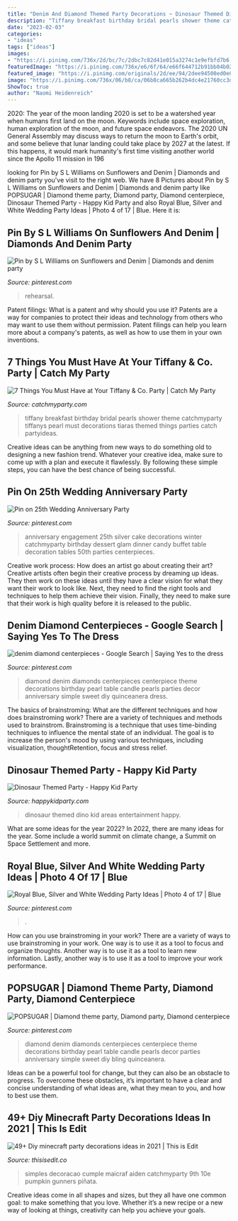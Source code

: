 ```yaml
---
title: "Denim And Diamond Themed Party Decorations ~ Dinosaur Themed Dino Kid Areas Entertainment Happy"
description: "Tiffany breakfast birthday bridal pearls shower theme catchmyparty tiffanys pearl must decorations tiaras themed things parties catch partyideas"
date: "2023-02-03"
categories:
- "ideas"
tags: ["ideas"]
images:
- "https://i.pinimg.com/736x/2d/bc/7c/2dbc7c82d41e015a3274c1e9efbfd7b6.jpg"
featuredImage: "https://i.pinimg.com/736x/e6/6f/64/e66f644712b91bb04b02c802f24c48e9.jpg"
featured_image: "https://i.pinimg.com/originals/2d/ee/94/2dee94500ed0e094437034dea0bea1f8.jpg"
image: "https://i.pinimg.com/736x/06/b8/ca/06b8ca665b262b4dc4e21760cc3ddb9d--diamond-decorations-diamond-centerpieces.jpg"
ShowToc: true
author: "Naomi Heidenreich"
---
```



2020: The year of the moon landing
2020 is set to be a watershed year when humans first land on the moon. Keywords include space exploration, human exploration of the moon, and future space endeavors. The 2020 UN General Assembly may discuss ways to return the moon to Earth's orbit, and some believe that lunar landing could take place by 2027 at the latest. If this happens, it would mark humanity's first time visiting another world since the Apollo 11 mission in 196
	

		
looking for Pin by S L Williams on Sunflowers and Denim | Diamonds and denim party you've visit to the right web. We have 8 Pictures about Pin by S L Williams on Sunflowers and Denim | Diamonds and denim party like POPSUGAR | Diamond theme party, Diamond party, Diamond centerpiece, Dinosaur Themed Party - Happy Kid Party and also Royal Blue, Silver and White Wedding Party Ideas | Photo 4 of 17 | Blue. Here it is:
		
    
## Pin By S L Williams On Sunflowers And Denim | Diamonds And Denim Party

<img loading=lazy src="https://i.pinimg.com/originals/8d/a6/e9/8da6e9859c61f12a23aeee071f024c36.jpg" onerror="this.onerror=null;this.src='https://tse4.mm.bing.net/th?id=OIP.DGR-NDz8BSf5Tr2ocqqEJwHaNK&amp;pid=15.1';" alt="Pin by S L Williams on Sunflowers and Denim | Diamonds and denim party">

_Source: pinterest.com_

>rehearsal. 

	

Patent filings: What is a patent and why should you use it?
Patents are a way for companies to protect their ideas and technology from others who may want to use them without permission. Patent filings can help you learn more about a company's patents, as well as how to use them in your own inventions.

    
## 7 Things You Must Have At Your Tiffany &amp; Co. Party | Catch My Party

<img loading=lazy src="https://photos-cdn.catchmyparty.com/BL/2014/02/image__63_-580x870.jpg" onerror="this.onerror=null;this.src='https://tse4.mm.bing.net/th?id=OIP.l4ia9kHYnDoxkGJrf0CAjAHaLH&amp;pid=15.1';" alt="7 Things You Must Have at Your Tiffany &amp; Co. Party | Catch My Party">

_Source: catchmyparty.com_

>tiffany breakfast birthday bridal pearls shower theme catchmyparty tiffanys pearl must decorations tiaras themed things parties catch partyideas. 

	

Creative ideas can be anything from new ways to do something old to designing a new fashion trend. Whatever your creative idea, make sure to come up with a plan and execute it flawlessly. By following these simple steps, you can have the best chance of being successful.

    
## Pin On 25th Wedding Anniversary Party

<img loading=lazy src="https://i.pinimg.com/originals/2d/ee/94/2dee94500ed0e094437034dea0bea1f8.jpg" onerror="this.onerror=null;this.src='https://tse4.mm.bing.net/th?id=OIP.AkXK2mj-EpdBG7wWeKRaYwHaLi&amp;pid=15.1';" alt="Pin on 25th Wedding Anniversary Party">

_Source: pinterest.com_

>anniversary engagement 25th silver cake decorations winter catchmyparty birthday dessert glam dinner candy buffet table decoration tables 50th parties centerpieces. 

	

Creative work process: How does an artist go about creating their art?
Creative artists often begin their creative process by dreaming up ideas. They then work on these ideas until they have a clear vision for what they want their work to look like. Next, they need to find the right tools and techniques to help them achieve their vision. Finally, they need to make sure that their work is high quality before it is released to the public.

    
## Denim Diamond Centerpieces - Google Search | Saying Yes To The Dress

<img loading=lazy src="https://s-media-cache-ak0.pinimg.com/originals/25/9f/fd/259ffdfb3bdb7935d4307286267a54d9.jpg" onerror="this.onerror=null;this.src='https://tse3.mm.bing.net/th?id=OIP.wKYPWMaCg281w2pNwhxNagAAAA&amp;pid=15.1';" alt="denim diamond centerpieces - Google Search | Saying Yes to the dress">

_Source: pinterest.com_

>diamond denim diamonds centerpieces centerpiece theme decorations birthday pearl table candle pearls parties decor anniversary simple sweet diy quinceanera dress. 

	

The basics of brainstroming: What are the different techniques and how does brainstroming work?
There are a variety of techniques and methods used to brainstrom. Brainstroming is a technique that uses time-binding techniques to influence the mental state of an individual. The goal is to increase the person's mood by using various techniques, including visualization, thoughtRetention, focus and stress relief.

    
## Dinosaur Themed Party - Happy Kid Party

<img loading=lazy src="https://www.happykidparty.com/wp-content/uploads/2017/08/Dino-1-e1503344095652.jpg" onerror="this.onerror=null;this.src='https://tse1.mm.bing.net/th?id=OIP.walHfddjxhswqk3nu_zEwQHaJ4&amp;pid=15.1';" alt="Dinosaur Themed Party - Happy Kid Party">

_Source: happykidparty.com_

>dinosaur themed dino kid areas entertainment happy. 

	

What are some ideas for the year 2022?
In 2022, there are many ideas for the year. Some include a world summit on climate change, a Summit on Space Settlement and more.

    
## Royal Blue, Silver And White Wedding Party Ideas | Photo 4 Of 17 | Blue

<img loading=lazy src="https://i.pinimg.com/736x/e6/6f/64/e66f644712b91bb04b02c802f24c48e9.jpg" onerror="this.onerror=null;this.src='https://tse4.mm.bing.net/th?id=OIP.3GFrUYEuo9r8tePs-xJKJQHaJ3&amp;pid=15.1';" alt="Royal Blue, Silver and White Wedding Party Ideas | Photo 4 of 17 | Blue">

_Source: pinterest.com_

>. 

	

How can you use brainstroming in your work?
There are a variety of ways to use brainstroming in your work. One way is to use it as a tool to focus and organize thoughts. Another way is to use it as a tool to learn new information. Lastly, another way is to use it as a tool to improve your work performance.

    
## POPSUGAR | Diamond Theme Party, Diamond Party, Diamond Centerpiece

<img loading=lazy src="https://i.pinimg.com/736x/06/b8/ca/06b8ca665b262b4dc4e21760cc3ddb9d--diamond-decorations-diamond-centerpieces.jpg" onerror="this.onerror=null;this.src='https://tse3.mm.bing.net/th?id=OIP.XU4jlDZUblfMfE6aCRFmOAHaK8&amp;pid=15.1';" alt="POPSUGAR | Diamond theme party, Diamond party, Diamond centerpiece">

_Source: pinterest.com_

>diamond denim diamonds centerpieces centerpiece theme decorations birthday pearl table candle pearls decor parties anniversary simple sweet diy bling quinceanera. 

	

Ideas can be a powerful tool for change, but they can also be an obstacle to progress. To overcome these obstacles, it’s important to have a clear and concise understanding of what ideas are, what they mean to you, and how to best use them.

    
## 49+ Diy Minecraft Party Decorations Ideas In 2021 | This Is Edit

<img loading=lazy src="https://i.pinimg.com/736x/2d/bc/7c/2dbc7c82d41e015a3274c1e9efbfd7b6.jpg" onerror="this.onerror=null;this.src='https://tse3.mm.bing.net/th?id=OIP.l5IlkP7SK7yhjg_BRWWpHwHaJ3&amp;pid=15.1';" alt="49+ Diy minecraft party decorations ideas in 2021 | This is Edit">

_Source: thisisedit.co_

>simples decoracao cumple maicraf aiden catchmyparty 9th 10e pumpkin gunners piñata. 

	

Creative ideas come in all shapes and sizes, but they all have one common goal: to make something that you love. Whether it’s a new recipe or a new way of looking at things, creativity can help you achieve your goals.

